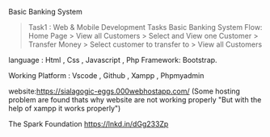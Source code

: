 Basic Banking System 

>Task1 : Web & Mobile Development Tasks
>Basic Banking System
Flow: Home Page > View all Customers > Select and View one
Customer > Transfer Money > Select customer to transfer to >
View all Customers

language : Html , Css , Javascript , Php
Framework: Bootstrap.

Working Platform : Vscode , Github , Xampp , Phpmyadmin

website:https://sialagogic-eggs.000webhostapp.com/
(Some hosting problem are found thats why website are not working properly "But with the help of xampp it works properly")

The Spark Foundation
https://lnkd.in/dGg233Zp
